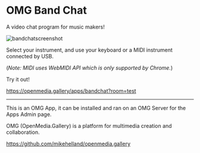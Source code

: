 # OMG Band Chat

A video chat program for music makers!

![bandchatscreenshot](https://user-images.githubusercontent.com/19311107/102753319-e0d47800-431f-11eb-8dae-bce476db8c50.png)

Select your instrument, and use your keyboard or a MIDI instrument connected by USB.

(*Note: MIDI uses WebMIDI API which is only supported by Chrome.*)

Try it out!

https://openmedia.gallery/apps/bandchat?room=test

----

This is an OMG App, it can be installed and ran on an OMG Server for the Apps Admin page.

OMG (OpenMedia.Gallery) is a platform for multimedia creation and collaboration.

https://github.com/mikehelland/openmedia.gallery